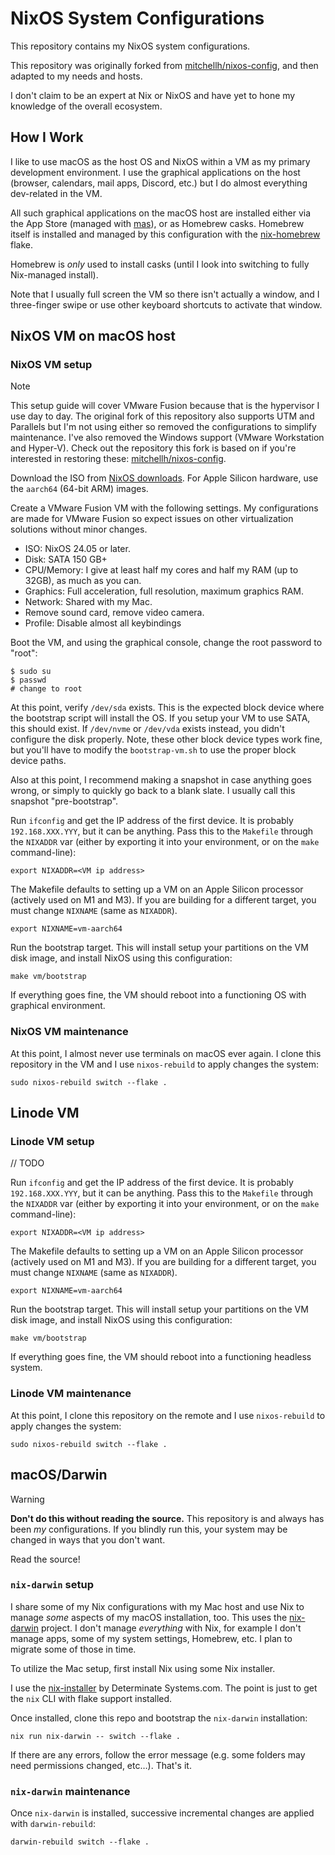 # NixOS System Configurations

This repository contains my NixOS system configurations.

This repository was originally forked from
[mitchellh/nixos-config](https://github.com/mitchellh/nixos-config), and then
adapted to my needs and hosts.

I don't claim to be an expert at Nix or NixOS and have yet to hone my knowledge
of the overall ecosystem.

## How I Work

I like to use macOS as the host OS and NixOS within a VM as my primary
development environment. I use the graphical applications on the host (browser,
calendars, mail apps, Discord, etc.) but I do almost everything dev-related in
the VM.

All such graphical applications on the macOS host are installed either via the
App Store (managed with [mas](https://github.com/mas-cli/mas)), or as Homebrew
casks. Homebrew itself is installed and managed by this configuration with the
[nix-homebrew](https://github.com/zhaofengli/nix-homebrew) flake.

Homebrew is _only_ used to install casks (until I look into switching to fully
Nix-managed install).

Note that I usually full screen the VM so there isn't actually a window, and I
three-finger swipe or use other keyboard shortcuts to activate that window.

## NixOS VM on macOS host

### NixOS VM setup

>[!NOTE]
>
> This setup guide will cover VMware Fusion because that is the hypervisor I use
> day to day.
> The original fork of this repository also supports UTM and Parallels but I'm
> not using either so removed the configurations to simplify maintenance. I've
> also removed the Windows support (VMware Workstation and Hyper-V).
> Check out the repository this fork is based on if you're interested in
> restoring these:
> [mitchellh/nixos-config](https://github.com/mitchellh/nixos-config).

Download the ISO from [NixOS downloads](https://nixos.org/download/#nixos-iso).
For Apple Silicon hardware, use the `aarch64` (64-bit ARM) images.

Create a VMware Fusion VM with the following settings. My configurations are
made for VMware Fusion so expect issues on other virtualization solutions
without minor changes.

* ISO: NixOS 24.05 or later.
* Disk: SATA 150 GB+
* CPU/Memory: I give at least half my cores and half my RAM (up to 32GB), as
  much as you can.
* Graphics: Full acceleration, full resolution, maximum graphics RAM.
* Network: Shared with my Mac.
* Remove sound card, remove video camera.
* Profile: Disable almost all keybindings

Boot the VM, and using the graphical console, change the root password to "root":

```shell
$ sudo su
$ passwd
# change to root
```

At this point, verify `/dev/sda` exists. This is the expected block device where
the bootstrap script will install the OS. If you setup your VM to use SATA, this
should exist. If `/dev/nvme` or `/dev/vda` exists instead, you didn't configure
the disk properly. Note, these other block device types work fine, but you'll
have to modify the `bootstrap-vm.sh` to use the proper block device paths.

Also at this point, I recommend making a snapshot in case anything goes wrong,
or simply to quickly go back to a blank slate. I usually call this snapshot
"pre-bootstrap".

Run `ifconfig` and get the IP address of the first device. It is probably
`192.168.XXX.YYY`, but it can be anything. Pass this to the `Makefile` through
the `NIXADDR` var (either by exporting it into your environment, or on the
`make` command-line):

```shell
export NIXADDR=<VM ip address>
```

The Makefile defaults to setting up a VM on an Apple Silicon processor (actively
used on M1 and M3). If you are building for a different target, you must change
`NIXNAME` (same as `NIXADDR`).

```shell
export NIXNAME=vm-aarch64
```

Run the bootstrap target. This will install setup your partitions on the VM disk
image, and install NixOS using this configuration:

```shell
make vm/bootstrap
```

If everything goes fine, the VM should reboot into a functioning OS with
graphical environment.

### NixOS VM maintenance

At this point, I almost never use terminals on macOS ever again. I clone this
repository in the VM and I use `nixos-rebuild` to apply changes the system:

```shell
sudo nixos-rebuild switch --flake .
```

## Linode VM

### Linode VM setup

// TODO

Run `ifconfig` and get the IP address of the first device. It is probably
`192.168.XXX.YYY`, but it can be anything. Pass this to the `Makefile` through
the `NIXADDR` var (either by exporting it into your environment, or on the
`make` command-line):

```shell
export NIXADDR=<VM ip address>
```

The Makefile defaults to setting up a VM on an Apple Silicon processor (actively
used on M1 and M3). If you are building for a different target, you must change
`NIXNAME` (same as `NIXADDR`).

```shell
export NIXNAME=vm-aarch64
```

Run the bootstrap target. This will install setup your partitions on the VM disk
image, and install NixOS using this configuration:

```shell
make vm/bootstrap
```

If everything goes fine, the VM should reboot into a functioning headless
system.

### Linode VM maintenance

At this point, I clone this repository on the remote and I use `nixos-rebuild`
to apply changes the system:

```shell
sudo nixos-rebuild switch --flake .
```

## macOS/Darwin

>[!WARNING]
>
> **Don't do this without reading the source.**
> This repository is and always has been _my_ configurations. If you blindly run
> this, your system may be changed in ways that you don't want.
>
> Read the source!

### `nix-darwin` setup

I share some of my Nix configurations with my Mac host and use Nix to manage
_some_ aspects of my macOS installation, too. This uses the
[nix-darwin](https://github.com/LnL7/nix-darwin) project. I don't manage
_everything_ with Nix, for example I don't manage apps, some of my system
settings, Homebrew, etc. I plan to migrate some of those in time.

To utilize the Mac setup, first install Nix using some Nix installer.

I use the [nix-installer](https://github.com/DeterminateSystems/nix-installer)
by Determinate Systems.com. The point is just to get the `nix` CLI with flake
support installed.

Once installed, clone this repo and bootstrap the `nix-darwin` installation:

```shell
nix run nix-darwin -- switch --flake .
```

If there are any errors, follow the error message (e.g. some folders may need
permissions changed, etc…). That's it.

### `nix-darwin` maintenance

Once `nix-darwin` is installed, successive incremental changes are applied with
`darwin-rebuild`:

```shell
darwin-rebuild switch --flake .
```
